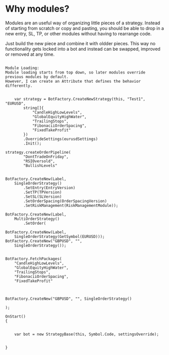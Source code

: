 ﻿
# Why modules?

Modules are an useful way of organizing little pieces of a strategy. 
Instead of starting from scratch or copy and pasting, you should be able to 
drop in a new entry, SL, TP, or other modules without having to rearrange 
code.  

Just build the new piece and combine it with oldder pieces.  This way 
no functionality gets locked into a bot and instead can be swapped, improved or removed at any time.


```

Module Loading:
Module loading starts from top down, so later modules override 
previous modules by default.
However, I can create an Attribute that defines the behavior differently.
 

	var strategy = BotFactory.CreateNewStrategy(this, "Test1", "EURUSD", 
		string[]{ 
			"CandleHighLowLevels", 
			"GlobalEquityHighWater", 
			"TrailingStops", 
			"FibonaciiOrderSpacing", 
			"FixedTakeProfit"
		})
		.OverrideSettings(eurusdSettings)
		.Init();

strategy.createOrderPipeline(
		"DontTradeOnFriday",
		"RSIOversold",
		"BullishLevels"


BotFactory.CreateNew(Label, 
	SingleOrderStrategy()
		.SetEntry(EntryVersion)
		.SetTP(TPVersion)
		.SetSL(SLVersion)
		.SetOrderSpacing(OrderSpacingVersion)
		.SetRiskManagement(RiskManagementModule));

BotFactory.CreateNew(Label, 
	MultiOrderStrategy()
		.SetOrder(

BotFactory.CreateNew(Label, 
	SingleOrderStrategy(GetSymbol(EURUSD)));
BotFactory.CreateNew("GBPUSD", "", 
	SingleOrderStrategy());


BotFactory.FetchPackages(
	"CandleHighLowLevels", 
	"GlobalEquityHighWater", 
	"TrailingStops", 
	"FibonaciiOrderSpacing", 
	"FixedTakeProfit"



BotFactory.CreateNew("GBPUSD", "", SingleOrderStrategy()

);

OnStart()
{


	var bot = new StrategyBase(this, Symbol.Code, settingsOverride);


}



```